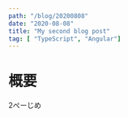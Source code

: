 ```yaml
---
path: "/blog/20200808"
date: "2020-08-08"
title: "My second blog post"
tag: [ "TypeScript", "Angular"]
---
```

# 概要
2ぺーじめ
